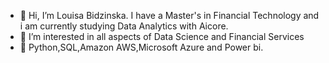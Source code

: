 - 👋 Hi, I’m Louisa Bidzinska. I have a Master's in Financial Technology and i am currently studying Data Analytics with Aicore.
- 👀 I’m interested in all aspects of Data Science and Financial Services
- 🌱 Python,SQL,Amazon AWS,Microsoft Azure and Power bi. 

<!---
LouBidz/LouBidz is a ✨ special ✨ repository because its `README.md` (this file) appears on your GitHub profile.
You can click the Preview link to take a look at your changes.
--->
